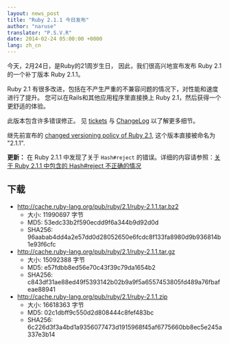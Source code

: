 ```yaml
---
layout: news_post
title: "Ruby 2.1.1 今日发布"
author: "naruse"
translator: "P.S.V.R"
date: 2014-02-24 05:00:00 +0000
lang: zh_cn
---
```


今天，2月24日，是Ruby的21周岁生日，
因此，我们很高兴地宣布发布 Ruby 2.1 的一个补丁版本 Ruby 2.1.1。

Ruby 2.1 有很多改进，包括在不产生严重的不兼容问题的情况下，对性能和速度进行了提升。
您可以在Rails和其他应用程序里直接换上 Ruby 2.1，然后获得一个更舒适的体验。

此版本包含许多错误修正。
见 [tickets](https://bugs.ruby-lang.org/projects/ruby-21/issues?set_filter=1&amp;status_id=5)
与 [ChangeLog](http://svn.ruby-lang.org/repos/ruby/tags/v2_1_1/ChangeLog) 以了解更多细节。

继先前宣布的 [changed versioning policy of Ruby 2.1](https://www.ruby-lang.org/en/news/2013/12/21/ruby-version-policy-changes-with-2-1-0/),
这个版本直接被命名为 "2.1.1".

**更新：** 在 Ruby 2.1.1 中发现了关于 `Hash#reject` 的错误。详细的内容请参照：[关于 Ruby 2.1.1 中包含的 Hash#reject 不正确的情况](https://www.ruby-lang.org/zh_cn/news/2014/03/10/regression-of-hash-reject-in-ruby-2-1-1/)

## 下载

* <http://cache.ruby-lang.org/pub/ruby/2.1/ruby-2.1.1.tar.bz2>
  * 大小:   11990697 字节
  * MD5:    53edc33b2f590ecdd9f6a344b9d92d0d
  * SHA256: 96aabab4dd4a2e57dd0d28052650e6fcdc8f133fa8980d9b936814b1e93f6cfc
* <http://cache.ruby-lang.org/pub/ruby/2.1/ruby-2.1.1.tar.gz>
  * 大小:   15092388 字节
  * MD5:    e57fdbb8ed56e70c43f39c79da1654b2
  * SHA256: c843df31ae88ed49f5393142b02b9a9f5a6557453805fd489a76fbafeae88941
* <http://cache.ruby-lang.org/pub/ruby/2.1/ruby-2.1.1.zip>
  * 大小:   16618363 字节
  * MD5:    02c1dbff9c550d2d808444c8fef483bc
  * SHA256: 6c226d3f3a4bd1a9356077473d1915968f45af6775660bb8ec5e245a337e3b14
